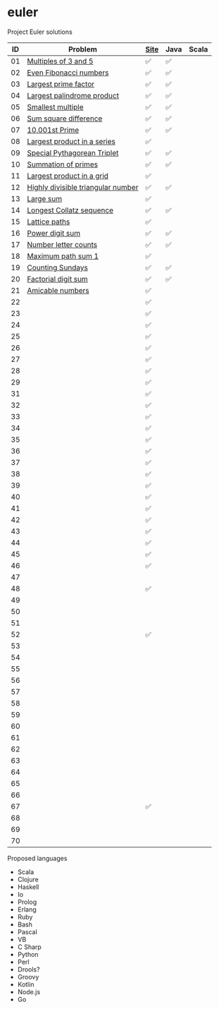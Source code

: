 # euler

Project Euler solutions




| ID | Problem | [Site](https://projecteuler.net "Problem has been completed on the Project Euler website") | Java | Scala |
|---|---|---|---|---|
| 01 | [Multiples of 3 and 5](https://projecteuler.net/problem=1) | :white_check_mark: | :white_check_mark: | |
| 02 | [Even Fibonacci numbers](https://projecteuler.net/problem=2) | :white_check_mark: | :white_check_mark: | |
| 03 | [Largest prime factor](https://projecteuler.net/problem=3) | :white_check_mark: | :white_check_mark: | |
| 04 | [Largest palindrome product](https://projecteuler.net/problem=4) | :white_check_mark: | :white_check_mark: | |
| 05 | [Smallest multiple](https://projecteuler.net/problem=5) | :white_check_mark: | :white_check_mark: | |
| 06 | [Sum square difference](https://projecteuler.net/problem=6) | :white_check_mark: | :white_check_mark: | |
| 07 | [10,001st Prime](https://projecteuler.net/problem=7) | :white_check_mark: | :white_check_mark: | |
| 08 | [Largest product in a series](https://projecteuler.net/problem=8) | :white_check_mark: |  | |
| 09 | [Special Pythagorean Triplet](https://projecteuler.net/problem=9) | :white_check_mark: | :white_check_mark: | |
| 10 | [Summation of primes](https://projecteuler.net/problem=10) | :white_check_mark: | :white_check_mark: | |
| 11 | [Largest product in a grid](https://projecteuler.net/problem=11) | :white_check_mark: |  | |
| 12 | [Highly divisible triangular number](https://projecteuler.net/problem=12) | :white_check_mark: | :white_check_mark: | |
| 13 | [Large sum](https://projecteuler.net/problem=13) | :white_check_mark: |  | |
| 14 | [Longest Collatz sequence](https://projecteuler.net/problem=14) | :white_check_mark: | :white_check_mark: | |
| 15 | [Lattice paths](https://projecteuler.net/problem=15) | :white_check_mark: |  | |
| 16 | [Power digit sum](https://projecteuler.net/problem=16) | :white_check_mark: | :white_check_mark: | |
| 17 | [Number letter counts](https://projecteuler.net/problem=17) | :white_check_mark: | :white_check_mark: | |
| 18 | [Maximum path sum 1](https://projecteuler.net/problem=18) | :white_check_mark: |  | |
| 19 | [Counting Sundays](https://projecteuler.net/problem=19) | :white_check_mark: | :white_check_mark: | |
| 20 | [Factorial digit sum](https://projecteuler.net/problem=20) | :white_check_mark: | :white_check_mark: | |
| 21 | [Amicable numbers](https://projecteuler.net/problem=21) | :white_check_mark: |  | |
| 22 | [](https://projecteuler.net/problem=22) | :white_check_mark: |  | |
| 23 | [](https://projecteuler.net/problem=23) | :white_check_mark: |  | |
| 24 | [](https://projecteuler.net/problem=24) | :white_check_mark: |  | |
| 25 | [](https://projecteuler.net/problem=25) | :white_check_mark: |  | |
| 26 | [](https://projecteuler.net/problem=26) | :white_check_mark: |  | |
| 27 | [](https://projecteuler.net/problem=27) | :white_check_mark: |  | |
| 28 | [](https://projecteuler.net/problem=28) | :white_check_mark: |  | |
| 29 | [](https://projecteuler.net/problem=29) | :white_check_mark: |  | |
| 31 | [](https://projecteuler.net/problem=31) | :white_check_mark: |  | |
| 32 | [](https://projecteuler.net/problem=32) | :white_check_mark: |  | |
| 33 | [](https://projecteuler.net/problem=33) | :white_check_mark: |  | |
| 34 | [](https://projecteuler.net/problem=34) | :white_check_mark: |  | |
| 35 | [](https://projecteuler.net/problem=35) | :white_check_mark: |  | |
| 36 | [](https://projecteuler.net/problem=36) | :white_check_mark: |  | |
| 37 | [](https://projecteuler.net/problem=37) | :white_check_mark: |  | |
| 38 | [](https://projecteuler.net/problem=38) | :white_check_mark: |  | |
| 39 | [](https://projecteuler.net/problem=39) | :white_check_mark: |  | |
| 40 | [](https://projecteuler.net/problem=40) | :white_check_mark: |  | |
| 41 | [](https://projecteuler.net/problem=41) | :white_check_mark: |  | |
| 42 | [](https://projecteuler.net/problem=42) | :white_check_mark: |  | |
| 43 | [](https://projecteuler.net/problem=43) | :white_check_mark: |  | |
| 44 | [](https://projecteuler.net/problem=44) | :white_check_mark: |  | |
| 45 | [](https://projecteuler.net/problem=45) | :white_check_mark: |  | |
| 46 | [](https://projecteuler.net/problem=46) | :white_check_mark: |  | |
| 47 | [](https://projecteuler.net/problem=47) |  |  | |
| 48 | [](https://projecteuler.net/problem=48) | :white_check_mark: |  | |
| 49 |  |  |  | |
| 50 |  |  |  | |
| 51 |  |  |  | |
| 52 | [](https://projecteuler.net/problem=52) | :white_check_mark: |  | |
| 53 |  |  |  | |
| 54 |  |  |  | |
| 55 |  |  |  | |
| 56 |  |  |  | |
| 57 |  |  |  | |
| 58 |  |  |  | |
| 59 |  |  |  | |
| 60 |  |  |  | |
| 61 |  |  |  | |
| 62 |  |  |  | |
| 63 |  |  |  | |
| 64 |  |  |  | |
| 65 |  |  |  | |
| 66 |  |  |  | |
| 67 | [](https://projecteuler.net/problem=67) | :white_check_mark: |  | |
| 68 |  |  |  | |
| 69 |  |  |  | |
| 70 |  |  |  | |

Proposed languages
* Scala
* Clojure
* Haskell
* Io
* Prolog
* Erlang
* Ruby
* Bash
* Pascal
* VB
* C Sharp
* Python
* Perl
* Drools?
* Groovy
* Kotlin
* Node.js
* Go
